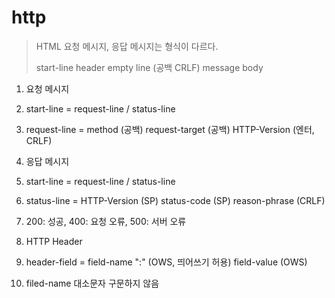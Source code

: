 # http

> HTML 요청 메시지, 응답 메시지는 형식이 다르다.
> 
> start-line
> header
> empty line (공백 CRLF)
> message body
 
1. 요청 메시지 
2. start-line = request-line / status-line
3. request-line = method (공백) request-target (공백) HTTP-Version (엔터, CRLF)

4. 응답 메시지
5. start-line = request-line / status-line
6. status-line = HTTP-Version (SP) status-code (SP) reason-phrase (CRLF)
7. 200: 성공, 400: 요청 오류, 500: 서버 오류

8. HTTP Header
9. header-field = field-name ":" (OWS, 띄어쓰기 허용) field-value (OWS)
10. filed-name 대소문자 구문하지 않음